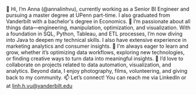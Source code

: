 👋 Hi, I’m Anna (@annalinhvu), currently working as a Senior BI Engineer and pursuing a master degree at UPenn part-time. I also graduated from Vanderbilt with a bachelor's degree in Economics.
👀 I’m passionate about all things data—engineering, manipulation, optimization, and visualization. With a foundation in SQL, Python, Tableau, and ETL processes, I’m now diving into Java to deepen my technical skills. I also have extensive experience in marketing analytics and consumer insights.
🌱 I'm always eager to learn and grow, whether it’s optimizing data workflows, exploring new technologies, or finding creative ways to turn data into meaningful insights.
💞️ I’d love to collaborate on projects related to data automation, visualization, and analytics. Beyond data, I enjoy photography, films, volunteering, and giving back to my community.
📫 Let’s connect! You can reach me via LinkedIn or at linh.h.vu@vanderbilt.edu

<!---
annalinhvu/annalinhvu is a ✨ special ✨ repository because its `README.md` (this file) appears on your GitHub profile.
You can click the Preview link to take a look at your changes.
--->
